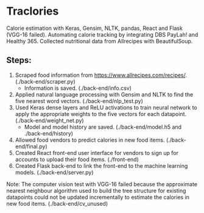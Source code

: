 # Traclories
Calorie estimation with Keras, Gensim, NLTK, pandas, React and Flask (VGG-16 failed).
Automating calorie tracking by integrating DBS PayLah! and Healthy 365.
Collected nutritional data from Allrecipes with BeautifulSoup.

## Steps:
1. Scraped food information from https://www.allrecipes.com/recipes/. (./back-end/scraper.py)
    - Information is saved. (./back-end/info.csv)
2. Applied natural language processing with Gensim and NLTK to find the five nearest word vectors. (./back-end/nlp_test.py)
3. Used Keras dense layers and ReLU activations to train neural network to apply the appropriate weights to the five vectors for each datapoint. (./back-end/weight_net.py)
    - Model and model history are saved. (./back-end/model.h5 and ./back-end/history)
4. Allowed food vendors to predict calories in new food items. (./back-end/final.py)
5. Created React front-end user interface for vendors to sign up for accounts to upload their food items. (./front-end)
6. Created Flask back-end to link the front-end to the machine learning models. (./back-end/server.py)

Note: The computer vision test with VGG-16 failed because the approximate nearest neighbour algorithm used to build the tree structure for existing datapoints could not be updated incrementally to estimate the calories in new food items. (./back-end/cv_unused)
